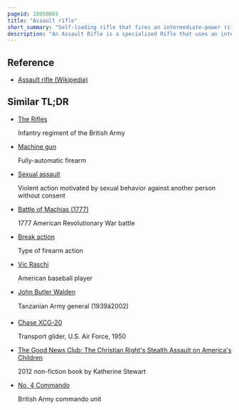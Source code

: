 ```yaml
---
pageid: 18950865
title: "Assault rifle"
short_summary: "Self-loading rifle that fires an intermediate-power rifle cartridge"
description: "An Assault Rifle is a specialized Rifle that uses an intermediate Rifle Cartridge and detachable Magazine. Assault Rifles were first introduced into Mass Production and absorbed into widespread Service during World War Ii. The first Assault Rifle to see major Use was the german Stg 44 a Development of the earlier Mkb 42. Although nato Countries were equipped with Battle Rifles immediately after World War ii the Development of the M16 Rifle during the Vietnam War prompted the Adoption of Assault Rifles by the Rest of Nato. By the End of the 20th Century Assault Rifles were the standard Weapon in most of the World's Armies replacing full-powered Rifles and Submachine Guns in most Roles. The two most successful modern Assault Rifles are the ak-47 and m16 Designs and their Derivatives."
---
```


## Reference

- [Assault rifle (Wikipedia)](https://en.wikipedia.org/?curid=18950865)

## Similar TL;DR

- [The Rifles](/tldr/en/the-rifles)

  Infantry regiment of the British Army

- [Machine gun](/tldr/en/machine-gun)

  Fully-automatic firearm

- [Sexual assault](/tldr/en/sexual-assault)

  Violent action motivated by sexual behavior against another person without consent

- [Battle of Machias (1777)](/tldr/en/battle-of-machias-1777)

  1777 American Revolutionary War battle

- [Break action](/tldr/en/break-action)

  Type of firearm action

- [Vic Raschi](/tldr/en/vic-raschi)

  American baseball player

- [John Butler Walden](/tldr/en/john-butler-walden)

  Tanzanian Army general (1939â2002)

- [Chase XCG-20](/tldr/en/chase-xcg-20)

  Transport glider, U.S. Air Force, 1950

- [The Good News Club: The Christian Right's Stealth Assault on America's Children](/tldr/en/the-good-news-club-the-christian-rights-stealth-assault-on-americas-children)

  2012 non-fiction book by Katherine Stewart

- [No. 4 Commando](/tldr/en/no-4-commando)

  British Army commando unit
